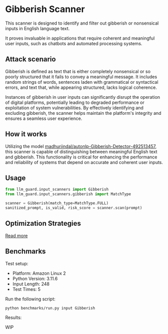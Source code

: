 # Gibberish Scanner

This scanner is designed to identify and filter out gibberish or nonsensical inputs in English language text.

It proves invaluable in applications that require coherent and meaningful user inputs, such as chatbots and automated processing systems.

## Attack scenario

Gibberish is defined as text that is either completely nonsensical or so poorly structured that it fails to convey a meaningful message.
It includes random strings of words, sentences laden with grammatical or syntactical errors, and text that, while appearing structured, lacks logical coherence.

Instances of gibberish in user inputs can significantly disrupt the operation of digital platforms, potentially leading to degraded performance or exploitation of system vulnerabilities.
By effectively identifying and excluding gibberish, the scanner helps maintain the platform's integrity and ensures a seamless user experience.

## How it works

Utilizing the model [madhurjindal/autonlp-Gibberish-Detector-492513457](https://huggingface.co/madhurjindal/autonlp-Gibberish-Detector-492513457), this scanner is capable of distinguishing between meaningful English text and gibberish. This functionality is critical for enhancing the performance and reliability of systems that depend on accurate and coherent user inputs.

## Usage

```python
from llm_guard.input_scanners import Gibberish
from llm_guard.input_scanners.gibberish import MatchType

scanner = Gibberish(match_type=MatchType.FULL)
sanitized_prompt, is_valid, risk_score = scanner.scan(prompt)
```

## Optimization Strategies

[Read more](../get_started/optimization.md)

## Benchmarks

Test setup:

- Platform: Amazon Linux 2
- Python Version: 3.11.6
- Input Length: 248
- Test Times: 5

Run the following script:

```sh
python benchmarks/run.py input Gibberish
```

Results:

WIP
